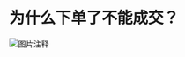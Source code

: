 # 为什么下单了不能成交？

![图片注释](http://storage-uqer.datayes.com/58bea7240e2de60058b9ea8d/9561dd0e-bf59-11e9-9c05-0242ac140002)
